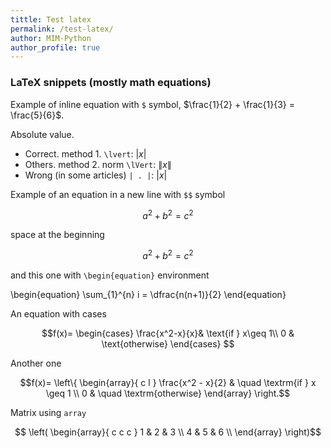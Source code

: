 ```yaml
---
tittle: Test latex
permalink: /test-latex/
author: MIM-Python
author_profile: true
---
```


### LaTeX snippets (mostly math equations)

Example of inline equation with `$` symbol, $\frac{1}{2} + \frac{1}{3} = \frac{5}{6}$.

Absolute value.
- Correct. method 1.  `\lvert`: $\lvert x \rvert$
- Others. method 2. norm `\lVert`: $\lVert x \rVert$
- Wrong (in some articles) `| . |`: $|x|$

Example of an equation in a new line with `$$` symbol

$$a^2 + b^2 = c^2$$

space at the beginning

$$ a^2 + b^2 = c^2$$

and this one with `\begin{equation}` environment

\begin{equation}
  \sum_{1}^{n} i = \dfrac{n(n+1)}{2}
\end{equation}

An equation with cases

$$f(x)=
\begin{cases}
    \frac{x^2-x}{x}& \text{if } x\geq 1\\
    0              & \text{otherwise}
\end{cases}
$$

Another one

$$f(x)=
\left\{
  \begin{array}{ c l }
    \frac{x^2 - x}{2} & \quad \textrm{if } x \geq 1 \\
    0                 & \quad \textrm{otherwise}
  \end{array}
\right.$$


Matrix using `array`

$$
\left(
  \begin{array}{ c c c }
    1 & 2 & 3 \\
    4 & 5 & 6 \\
  \end{array}
\right)$$
